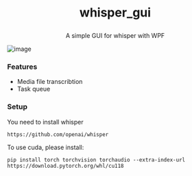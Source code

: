 # <p align="center">whisper_gui</p>
<p align="center">A simple GUI for whisper with WPF</p>

![image](https://github.com/newtype0096/whisper_gui/assets/25603999/6f60b127-202e-4813-9612-ca4c7203981d)

### Features
- Media file transcribtion
- Task queue

### Setup
You need to install whisper

    https://github.com/openai/whisper

To use cuda, please install:

    pip install torch torchvision torchaudio --extra-index-url https://download.pytorch.org/whl/cu118
